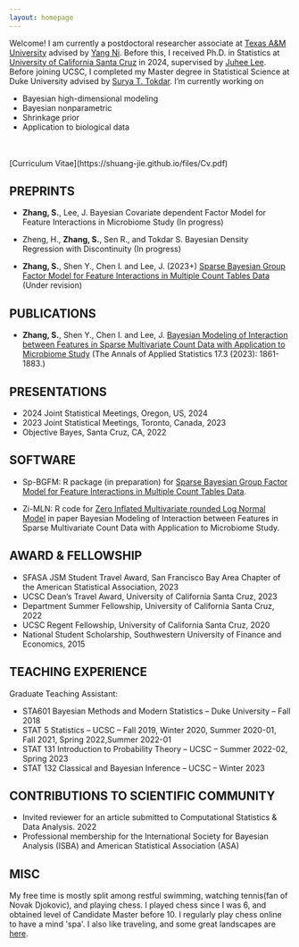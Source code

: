 ```yaml
---
layout: homepage
---
```


Welcome! I am currently a postdoctoral researcher associate at [Texas A&M University](https://stat.tamu.edu/) advised by [Yang Ni](https://nystat.github.io/yni/). Before this, I received Ph.D. in Statistics at [University of California Santa Cruz](https://www.ucsc.edu/) in 2024, supervised by [Juhee Lee](https://sites.google.com/ucsc.edu/juheelee/home?authuser=0). Before joining UCSC, I completed my Master degree in Statistical Science at Duke University advised by [Surya T. Tokdar](http://www2.stat.duke.edu/~st118/). I’m currently working on

- Bayesian high-dimensional modeling
- Bayesian nonparametric
- Shrinkage prior 
- Application to biological data
<br>
<br>
[Curriculum Vitae](https://shuang-jie.github.io/files/Cv.pdf)

## PREPRINTS

* **Zhang, S.**, Lee, J. Bayesian Covariate dependent Factor Model for Feature Interactions in Microbiome Study (In progress)

* Zheng, H., **Zhang, S.**, Sen R., and Tokdar S. Bayesian Density Regression with Discontinuity (In progress)

* **Zhang, S.**, Shen Y., Chen I. and Lee, J. (2023+) [Sparse Bayesian Group Factor Model for Feature Interactions in Multiple Count Tables Data](https://shuang-jie.github.io/files/SJ-P2.pdf) (Under revision) 

## PUBLICATIONS

* **Zhang, S.**, Shen Y., Chen I. and Lee, J. [Bayesian Modeling of Interaction between Features in Sparse Multivariate Count Data with Application to Microbiome Study](https://projecteuclid.org/journals/annals-of-applied-statistics/volume-17/issue-3/Bayesian-modeling-of-interaction-between-features-in-sparse-multivariate-count/10.1214/22-AOAS1690.full) (The Annals of Applied Statistics 17.3 (2023): 1861-1883.)

## PRESENTATIONS

* 2024 Joint Statistical Meetings, Oregon, US, 2024
* 2023 Joint Statistical Meetings, Toronto, Canada, 2023
* Objective Bayes, Santa Cruz, CA, 2022

## SOFTWARE

* Sp-BGFM: R package (in preparation) for [Sparse Bayesian Group Factor Model for Feature Interactions in Multiple Count Tables Data](https://github.com/Zsj950708/SP-BGFM). 

* Zi-MLN:  R code for [Zero Inflated Multivariate rounded Log Normal Model](https://github.com/Zsj950708/ZI-MLN) in paper Bayesian Modeling of Interaction between Features in Sparse Multivariate Count Data with Application to Microbiome Study. 

## AWARD & FELLOWSHIP

* SFASA JSM Student Travel Award, San Francisco Bay Area Chapter of the American Statistical Association, 2023
* UCSC Dean’s Travel Award, University of California Santa Cruz, 2023
* Department Summer Fellowship, University of California Santa Cruz, 2022
* UCSC Regent Fellowship, University of California Santa Cruz, 2020
* National Student Scholarship, Southwestern University of Finance and Economics, 2015

 
## TEACHING EXPERIENCE

Graduate Teaching Assistant:
* STA601 Bayesian Methods and Modern Statistics – Duke University – Fall 2018
* STAT 5 Statistics – UCSC – Fall 2019, Winter 2020, Summer 2020-01, Fall 2021, Spring 2022,Summer 2022-01
* STAT 131 Introduction to Probability Theory – UCSC – Summer 2022-02, Spring 2023
* STAT 132 Classical and Bayesian Inference – UCSC – Winter 2023
  
## CONTRIBUTIONS TO SCIENTIFIC COMMUNITY
* Invited reviewer for an article submitted to Computational Statistics & Data Analysis. 2022
* Professional membership for the International Society for Bayesian Analysis (ISBA) and American Statistical Association (ASA)

## MISC
My free time is mostly split among restful swimming, watching tennis(fan of Novak Djokovic), and playing chess. I played chess since I was 6, and obtained level of Candidate Master before 10. I regularly play chess online to have a mind 'spa'. I also like traveling, and some great landscapes are [here](./another-page.html).  



